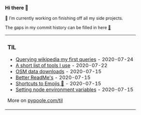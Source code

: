 ### Hi there 👋

🔭 I’m currently working on finishing off all my side projects.

The gaps in my commit history can be filled in here [🦊](https://gitlab.com/cameron.j.poole)

<table><tr><td valign="top" width="100%">

### TIL
<!-- tils starts -->
* [Querying wikipedia my first queries](https://www.pypoole.com/til/my-first-sparql-wikipedia) - 2020-07-24
* [A short list of tools I use](https://www.pypoole.com/til/useful-programming-tools) - 2020-07-22
* [OSM data downloads](https://www.pypoole.com/til/osm-data-downloads) - 2020-07-15
* [Better ReadMe's](https://www.pypoole.com/til/better-readmes) - 2020-07-15
* [Shortcuts to Emojis 🤯](https://www.pypoole.com/til/symbol-shorcut) - 2020-07-15
* [Setting node environment variables](https://www.pypoole.com/til/node-env-vars) - 2020-07-15
<!-- tils ends -->
More on [pypoole.com/til](https://pypoole.com/til/)
</td></tr></table>

<!--
**Mappboy/Mappboy** is a ✨ _special_ ✨ repository because its `README.md` (this file) appears on your GitHub profile.

Here are some ideas to get you started:

- 🔭 I’m currently working on ...
- 🌱 I’m currently learning ...
- 👯 I’m looking to collaborate on ...
- 🤔 I’m looking for help with ...
- 💬 Ask me about ...
- 📫 How to reach me: ...
- 😄 Pronouns: ...
- ⚡ Fun fact: ...
-->
